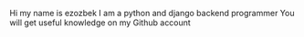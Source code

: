 Hi my name is ezozbek
I am a python and django backend programmer
You will get useful knowledge on my Github account
